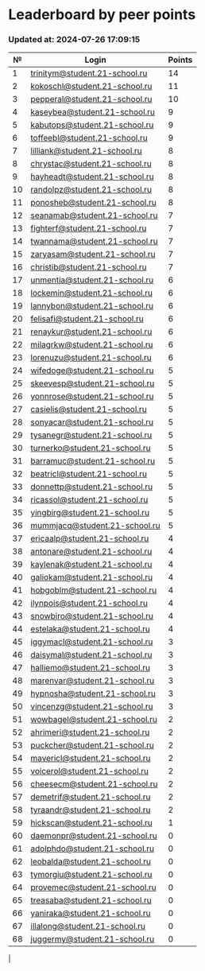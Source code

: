 # Leaderboard by peer points

### Updated at: 2024-07-26 17:09:15

| № | Login | Points |
|---|-------|--------|
|1|trinitym@student.21-school.ru|14|
|2|kokoschl@student.21-school.ru|11|
|3|pepperal@student.21-school.ru|10|
|4|kaseybea@student.21-school.ru|9|
|5|kabutops@student.21-school.ru|9|
|6|toffeebl@student.21-school.ru|9|
|7|lilliank@student.21-school.ru|8|
|8|chrystac@student.21-school.ru|8|
|9|hayheadt@student.21-school.ru|8|
|10|randolpz@student.21-school.ru|8|
|11|ponosheb@student.21-school.ru|8|
|12|seanamab@student.21-school.ru|7|
|13|fighterf@student.21-school.ru|7|
|14|twannama@student.21-school.ru|7|
|15|zaryasam@student.21-school.ru|7|
|16|christib@student.21-school.ru|7|
|17|unmentia@student.21-school.ru|6|
|18|lockemin@student.21-school.ru|6|
|19|lannybon@student.21-school.ru|6|
|20|felisafi@student.21-school.ru|6|
|21|renaykur@student.21-school.ru|6|
|22|milagrkw@student.21-school.ru|6|
|23|lorenuzu@student.21-school.ru|6|
|24|wifedoge@student.21-school.ru|5|
|25|skeevesp@student.21-school.ru|5|
|26|yonnrose@student.21-school.ru|5|
|27|casielis@student.21-school.ru|5|
|28|sonyacar@student.21-school.ru|5|
|29|tysanegr@student.21-school.ru|5|
|30|turnerko@student.21-school.ru|5|
|31|barramuc@student.21-school.ru|5|
|32|beatricl@student.21-school.ru|5|
|33|donnettp@student.21-school.ru|5|
|34|ricassol@student.21-school.ru|5|
|35|yingbirg@student.21-school.ru|5|
|36|mummjacq@student.21-school.ru|5|
|37|ericaalp@student.21-school.ru|4|
|38|antonare@student.21-school.ru|4|
|39|kaylenak@student.21-school.ru|4|
|40|galiokam@student.21-school.ru|4|
|41|hobgoblm@student.21-school.ru|4|
|42|ilynpois@student.21-school.ru|4|
|43|snowbiro@student.21-school.ru|4|
|44|estelaka@student.21-school.ru|4|
|45|iggymacl@student.21-school.ru|3|
|46|daisymal@student.21-school.ru|3|
|47|halliemo@student.21-school.ru|3|
|48|marenvar@student.21-school.ru|3|
|49|hypnosha@student.21-school.ru|3|
|50|vincenzg@student.21-school.ru|3|
|51|wowbagel@student.21-school.ru|2|
|52|ahrimeri@student.21-school.ru|2|
|53|puckcher@student.21-school.ru|2|
|54|mavericl@student.21-school.ru|2|
|55|voicerol@student.21-school.ru|2|
|56|cheesecm@student.21-school.ru|2|
|57|demetrif@student.21-school.ru|2|
|58|tyraandr@student.21-school.ru|2|
|59|hickscan@student.21-school.ru|1|
|60|daemonpr@student.21-school.ru|0|
|61|adolphdo@student.21-school.ru|0|
|62|leobalda@student.21-school.ru|0|
|63|tymorgiu@student.21-school.ru|0|
|64|provemec@student.21-school.ru|0|
|65|treasaba@student.21-school.ru|0|
|66|yaniraka@student.21-school.ru|0|
|67|illalong@student.21-school.ru|0|
|68|juggermy@student.21-school.ru|0|
|
